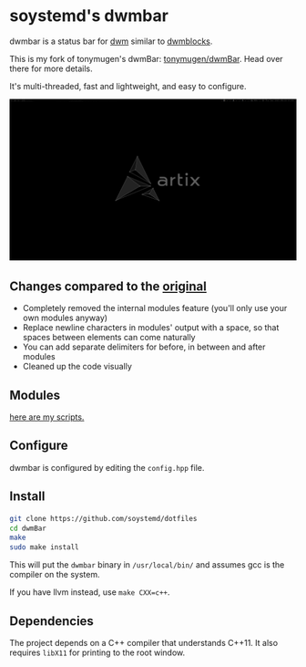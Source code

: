 # soystemd's dwmbar

dwmbar is a status bar for [dwm](https://dwm.suckless.org)
similar to [dwmblocks](https://github.com/torrinfail/dwmblocks).

This is my fork of tonymugen's dwmBar: [tonymugen/dwmBar](https://github.com/tonymugen/dwmBar).
Head over there for more details.

It's multi-threaded, fast and lightweight, and easy to configure.

![screenshot](shot.png)

## Changes compared to the [original](https://github.com/tonymugen/dwmBar)

- Completely removed the internal modules feature
(you'll only use your own modules anyway)
- Replace newline characters in modules' output with a space, so
that spaces between elements can come naturally
- You can add separate delimiters for before, in between and after modules
- Cleaned up the code visually

## Modules

[here are my scripts.](https://github.com/soystemd/dotfiles/tree/master/scripts/.local/bin/dwmbar)

## Configure

dwmbar is configured by editing the `config.hpp` file.

## Install

```sh
git clone https://github.com/soystemd/dotfiles
cd dwmBar
make
sudo make install
```

This will put the `dwmbar` binary in `/usr/local/bin/` and assumes
gcc is the compiler on the system.

If you have llvm instead, use `make CXX=c++`.

## Dependencies

The project depends on a C++ compiler that understands C++11. It also requires
`libX11` for printing to the root window.
